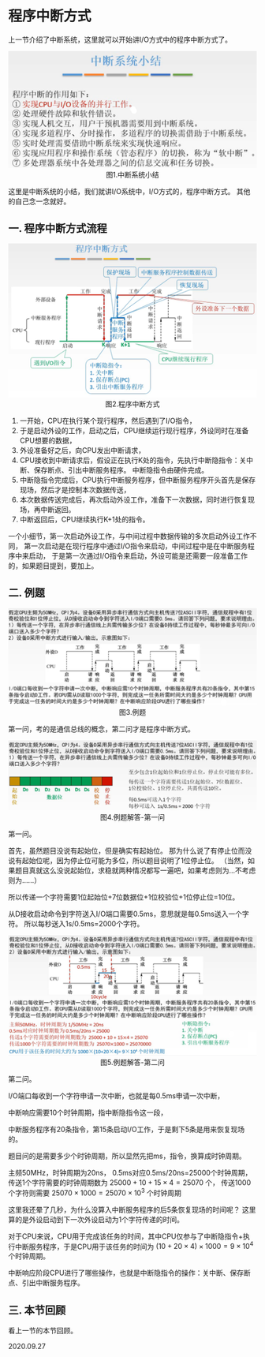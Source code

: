 # 程序中断方式

上一节介绍了中断系统，这里就可以开始讲I/O方式中的程序中断方式了。

<img src="计组1207-1.png" alt="计组1207-1" style="zoom:67%;" />

<center>图1.中断系统小结</center>

这里是中断系统的小结，我们就讲I/O系统中，I/O方式的，程序中断方式。
其他的自己念一念就好。

## 一. 程序中断方式流程

<img src="计组1207-2.png" alt="计组1207-2" style="zoom:67%;" />

<center>图2.程序中断方式</center>

1. 一开始，CPU在执行某个现行程序，然后遇到了I/O指令，
2. 于是启动外设的工作，启动之后，CPU继续运行现行程序，外设同时在准备CPU想要的数据，
3. 外设准备好之后，向CPU发出中断请求，
4. CPU接收到中断请求后，假设正在执行K处的指令，先执行中断隐指令：关中断、保存断点、引出中断服务程序。
   中断隐指令由硬件完成。
5. 中断隐指令完成后，CPU执行中断服务程序，但中断服务程序开头首先是保存现场，然后才是控制本次数据传送，
6. 本次数据传送完成后，再次启动外设工作，准备下一次数据，同时进行恢复现场，再中断返回。
7. 中断返回后，CPU继续执行K+1处的指令。

一个小细节，第一次启动外设工作，与中间过程中数据传输的多次启动外设工作不同，
第一次启动是在现行程序中通过I/O指令来启动，中间过程中是在中断服务程序中来启动，
于是第一次通过I/O指令来启动，外设可能是还需要一段准备工作的，如果题目提到，要加上。

## 二. 例题

<img src="计组1207-3.png" alt="计组1207-3" style="zoom:67%;" />

<center>图3.例题</center>

第一问，考的是通信总线的概念，第二问才是程序中断方式。

<img src="计组1207-4.png" alt="计组1207-4" style="zoom:67%;" />

<center>图4.例题解答-第一问</center>

第一问。

首先，虽然题目没说有起始位，但是确实有起始位。
那为什么说了有停止位而没说有起始位呢，因为停止位可能为多位，所以题目说明了1位停止位。
（当然，如果题目真就这么没说起始位，求稳就两种情况都写一遍吧，如果考虑则为...不考虑则为......）

所以传递一个字符需要1位起始位+7位数据位+1位校验位+1位停止位=10位。

从D接收启动命令到字符送入I/O端口需要0.5ms，意思就是每0.5ms送入一个字符。
所以每秒送入1s/0.5ms=2000个字符。

<img src="计组1207-5.png" alt="计组1207-5" style="zoom:67%;" />

<center>图5.例题解答-第二问</center>

第二问。

I/O端口每收到一个字符申请一次中断，也就是每0.5ms申请一次中断，

中断响应需要10个时钟周期，指中断隐指令这一段，

中断服务程序有20条指令，第15条启动I/O工作，于是剩下5条是用来恢复现场的。

题目问的是需要多少个时钟周期，所以显然先把ms，指令，换算成时钟周期。

主频50MHz，时钟周期为20ns，
0.5ms对应0.5ms/20ns=25000个时钟周期，
传送1个字符需要的时钟周期数为 $25000+10+15\times4=25070$ 个，
传送1000个字符则需要 $25070\times 1000=25070\times10^3$ 个时钟周期

这里我还晕了几秒，为什么没算入中断服务程序的后5条恢复现场的时间呢？
这里算的是外设启动到下一次外设启动为1个字符传递的时间。

对于CPU来说，CPU用于完成该任务的时间，其中CPU仅参与了中断隐指令+执行中断服务程序，于是CPU用于该任务的时间为 $(10+20\times 4)\times 1000=9\times10^4$ 个时钟周期。

中断响应阶段CPU进行了哪些操作，也就是中断隐指令的操作：关中断、保存断点、引出中断服务程序。

## 三. 本节回顾

看上一节的本节回顾。

2020.09.27


